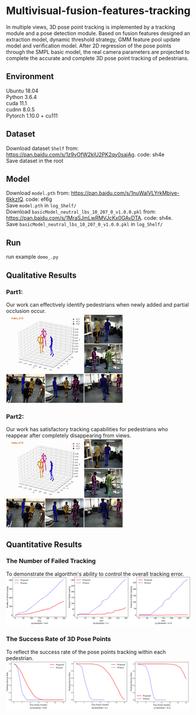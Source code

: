 # Multivisual-fusion-features-tracking
In multiple views, 3D pose point tracking is implemented by a tracking module and a pose detection module. Based on fusion features designed an extraction model, dynamic threshold strategy, GMM feature pool update model and verification model. After 2D regression of the pose points through the SMPL basic model, the real camera parameters are projected to complete the accurate and complete 3D pose point tracking of pedestrians.

## Environment
Ubuntu 18.04  
Python 3.6.4  
cuda 11.1  
cudnn 8.0.5  
Pytorch 1.10.0 + cu111

## Dataset
Download dataset `Shelf` from: https://pan.baidu.com/s/1z9vOfW2klU2PK2qy0sajAg. code: sh4e  
Save dataset in the root  

## Model
Download `model.pth` from: https://pan.baidu.com/s/1nuWalVLYrkMbiye-6kkzIQ. code: ef6g  
Save `model.pth` in `log_Shelf/`  
Download `basicModel_neutral_lbs_10_207_0_v1.0.0.pkl` from: https://pan.baidu.com/s/1MraSJmLwRMVJcKx0GAvDTA. code: sh4e.   
Save `basicModel_neutral_lbs_10_207_0_v1.0.0.pkl` in `log_Shelf/`  

## Run
run example `demo_.py`  

## Qualitative Results

### Part1:     
Our work can effectively identify pedestrians when newly added and partial occlusion occur.   
![gif1](https://github.com/HYJtooo/Multivisual-fusion-features-tracking/blob/HYJtooo-patch-1/part1-gif.gif)  

### Part2:  
Our work has satisfactory tracking capabilities for pedestrians who reappear after completely disappearing from views.   
![gif2](https://github.com/HYJtooo/Multivisual-fusion-features-tracking/blob/HYJtooo-patch-1/part2-gif.gif)  

## Quantitative Results

### The Number of Failed Tracking
To demonstrate the algorithm's ability to control the overall tracking error.   
![pic1](https://github.com/HYJtooo/Multivisual-fusion-features-tracking/blob/HYJtooo-patch-1/failedtracking.svg)  

### The Success Rate of 3D Pose Points
To reflect the success rate of the pose points tracking within each pedestrian.   
![pic2](https://github.com/HYJtooo/Multivisual-fusion-features-tracking/blob/HYJtooo-patch-1/pointssuccess.svg)
